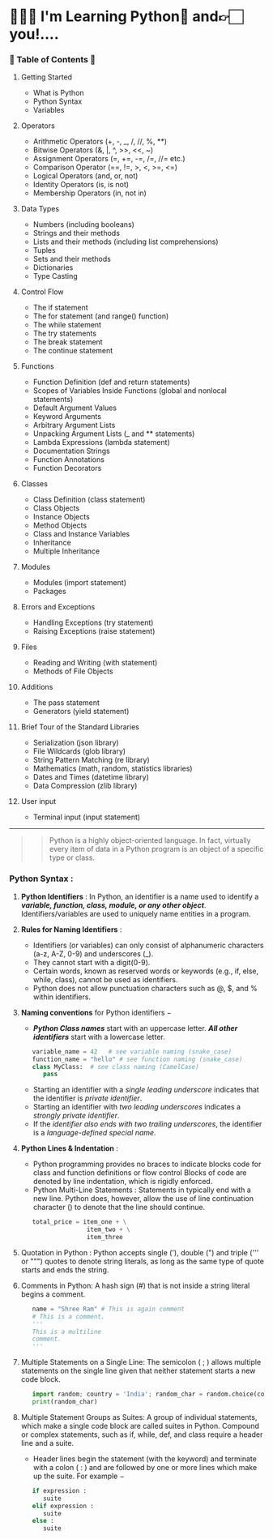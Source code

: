 # 👨🏻‍💻 I'm Learning Python🐍 and👉🏻you!....

### 🔆 Table of Contents 📝

1. Getting Started
   - What is Python
   - Python Syntax
   - Variables
2. Operators
   - Arithmetic Operators (+, -, \_, /, //, %, \*\*)
   - Bitwise Operators (&, |, ^, >>, <<, ~)
   - Assignment Operators (=, +=, -=, /=, //= etc.)
   - Comparison Operator (==, !=, >, <, >=, <=)
   - Logical Operators (and, or, not)
   - Identity Operators (is, is not)
   - Membership Operators (in, not in)
3. Data Types
   - Numbers (including booleans)
   - Strings and their methods
   - Lists and their methods (including list comprehensions)
   - Tuples
   - Sets and their methods
   - Dictionaries
   - Type Casting
4. Control Flow
   - The if statement
   - The for statement (and range() function)
   - The while statement
   - The try statements
   - The break statement
   - The continue statement
5. Functions
   - Function Definition (def and return statements)
   - Scopes of Variables Inside Functions (global and nonlocal statements)
   - Default Argument Values
   - Keyword Arguments
   - Arbitrary Argument Lists
   - Unpacking Argument Lists (\_ and \*\* statements)
   - Lambda Expressions (lambda statement)
   - Documentation Strings
   - Function Annotations
   - Function Decorators
6. Classes
   - Class Definition (class statement)
   - Class Objects
   - Instance Objects
   - Method Objects
   - Class and Instance Variables
   - Inheritance
   - Multiple Inheritance
7. Modules
   - Modules (import statement)
   - Packages
8. Errors and Exceptions
   - Handling Exceptions (try statement)
   - Raising Exceptions (raise statement)
9. Files
   - Reading and Writing (with statement)
   - Methods of File Objects
10. Additions

    - The pass statement
    - Generators (yield statement)

11. Brief Tour of the Standard Libraries

    - Serialization (json library)
    - File Wildcards (glob library)
    - String Pattern Matching (re library)
    - Mathematics (math, random, statistics libraries)
    - Dates and Times (datetime library)
    - Data Compression (zlib library)

12. User input
    - Terminal input (input statement)

---

> > Python is a highly object-oriented language. In fact, virtually every item of data in a Python program is an object of a specific type or class.

### Python Syntax :

1. **Python Identifiers** : In Python, an identifier is a name used to identify a **_variable, function, class, module, or any other object_**. Identifiers/variables are used to uniquely name entities in a program.
2. **Rules for Naming Identifiers** :
   - Identifiers (or variables) can only consist of alphanumeric characters (a-z, A-Z, 0-9) and underscores (\_).
   - They cannot start with a digit(0-9).
   - Certain words, known as reserved words or keywords (e.g., if, else, while, class), cannot be used as identifiers.
   - Python does not allow punctuation characters such as @, $, and % within identifiers.
3. **Naming conventions** for Python identifiers −

   - **_Python Class names_** start with an uppercase letter. **_All other identifiers_** start with a lowercase letter.

   ```py
      variable_name = 42   # see variable naming (snake_case)
      function_name = "hello" # see function naming (snake_case)
      class MyClass:  # see class naming (CamelCase)
         pass
   ```

   - Starting an identifier with a _single leading underscore_ indicates that the identifier is _private identifier_.
   - Starting an identifier with _two leading underscores_ indicates a _strongly private identifier_.
   - If the _identifier also ends with two trailing underscores_, the identifier is a _language-defined special name_.

4. **Python Lines & Indentation** :

   - Python programming provides no braces to indicate blocks code for class and function definitions or flow control Blocks of code are denoted by line indentation, which is rigidly enforced.
   - Python Multi-Line Statements : Statements in typically end with a new line. Python does, however, allow the use of line continuation character (\) to denote that the line should continue.

   ```py
      total_price = item_one + \
                     item_two + \
                     item_three
   ```

5. Quotation in Python : Python accepts single ('), double (") and triple (''' or """) quotes to denote string literals, as long as the same type of quote starts and ends the string.
6. Comments in Python: A hash sign (#) that is not inside a string literal begins a comment.

   ```py
      name = "Shree Ram" # This is again comment
      # This is a comment.
      '''
      This is a multiline
      comment.
      '''
   ```

7. Multiple Statements on a Single Line: The semicolon ( ; ) allows multiple statements on the single line given that neither statement starts a new code block.

   ```py
      import random; country = 'India'; random_char = random.choice(country)
      print(random_char)
   ```

8. Multiple Statement Groups as Suites: A group of individual statements, which make a single code block are called suites in Python. Compound or complex statements, such as if, while, def, and class require a header line and a suite.
   - Header lines begin the statement (with the keyword) and terminate with a colon ( : ) and are followed by one or more lines which make up the suite. For example −
   ```py
      if expression :
         suite
      elif expression :
         suite
      else :
         suite
   ```
